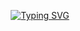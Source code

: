 <p align="center">
  <a href="https://github.com/DenverCoder1/readme-typing-svg">
    <img src="https://readme-typing-svg.demolab.com?font=Times+New+Roman&color=00FFFF&size=25&center=true&vCenter=true&width=600&height=100&lines=Jesús+Eduardo+Cortez+Ramos...;Software+Engineer+Back-End+Developer;Systems+Engineer+Student;CTF+Newbie;Improve+education;Create+your+magic+with+your+philosophy" alt="Typing SVG">
  </a>
</p>
